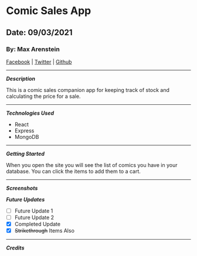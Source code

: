 # Comic Sales App

## Date: 09/03/2021

### By: Max Arenstein

[Facebook](https://www.facebook.com/max.arenstein/) | [Twitter](https://twitter.com/MisterMindX) | [Github](https://github.com/MistermindX)

---

**_Description_**

This is a comic sales companion app for keeping track of stock and calculating the price for a sale.

---

**_Technologies Used_**

- React
- Express
- MongoDB

---

**_Getting Started_**

When you open the site you will see the list of comics you have in your database. You can click the items to add them to a cart.

---

**_Screenshots_**

**_Future Updates_**

- [ ] Future Update 1
- [ ] Future Update 2
- [x] Completed Update
- [x] ~~Strikethrough~~ Items Also

---

**_Credits_**
